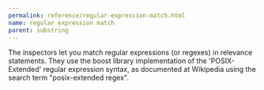 ```yaml
---
permalink: reference/regular-expression-match.html
name: regular expression match
parent: substring
---
```


The <regular expression match> inspectors let you match regular expressions (or regexes) in relevance statements. They use the boost library implementation of the 'POSIX-Extended' regular expression syntax, as documented at Wikipedia using the search term "posix-extended regex". 